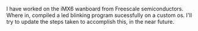 I have worked on the iMX6 wanboard from Freescale semiconductors. Where in, compiled a led blinking program sucessfully on a custom os. I'll try to update the steps taken to accomplish this, in the near future.
